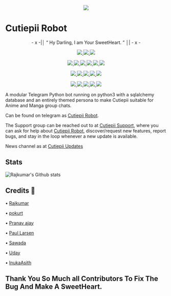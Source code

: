 <p align="center">
  <img src="https://telegra.ph/file/81639a23e23e260a102e4.png">
</p>

# Cutiepii Robot

<p align="center">
- x -|│  “	Hy Darling, I am Your SweetHeart. ”  │| - x -
</p>

<p align="center">
<a href="https://app.codacy.com/gh/Awesome-RJ/CutiepiiRobot?utm_source=github.com&utm_medium=referral&utm_content=Awesome-RJ/CutiepiiRobot&utm_campaign=Badge_Grade_Settings" alt="Codacy Badge">
<img src="https://api.codacy.com/project/badge/Grade/6141417ceaf84545bab6bd671503df51" /> </a>
<a href="https://github.com/Awesome-RJ/CutiepiiRobot" alt="Libraries.io dependency status for GitHub repo"> <img src="https://img.shields.io/librariesio/github/Awesome-RJ/Cutiepii-Robot" /> </a>
<a href="http://hits.dwyl.com/Awesome-RJ/CutiepiiRobot" alt="HitCount"> <img src="http://hits.dwyl.com/Awesome-RJ/Cutiepii-Robot.svg" /> </a>
</p>
<p align="center">
<a href="https://github.com/Awesome-RJ/CutiepiiRobot" alt="GitHub closed issues"> <img src="https://img.shields.io/github/issues-closed-raw/Awesome-RJ/Cutiepii-Robot?style=flat&logo=github&color=success" /> </a>
<a href="https://github.com/Awesome-RJ/CutiepiiRobot" alt="GitHub commit activity"> <img src="https://img.shields.io/github/commit-activity/m/Awesome-RJ/Cutiepii-Robot" /> </a>
<a href="https://github.com/Awesome-RJ/CutiepiiRobot/graphs/contributors" alt="GitHub contributors"> <img src="https://img.shields.io/github/contributors/Awesome-RJ/Cutiepii-Robot?style=flat&logo=github" /> </a>
<a href="https://github.com/Awesome-RJ/CutiepiiRobot/network/members" alt="GitHub forks"> <img src="https://img.shields.io/github/forks/Awesome-RJ/Cutiepii-Robot?label=Forks&logo=github" /> </a>
<a href="https://github.com/Awesome-RJ/CutiepiiRobot" alt="GitHub closed pull requests"> <img src="https://img.shields.io/github/issues-pr-closed-raw/Awesome-RJ/Cutiepii-Robot?color=success" /> </a>
<a href="https://github.com/Awesome-RJ/CutiepiiRobot" alt="GitHub issues"> <img src="https://img.shields.io/github/issues-raw/Awesome-RJ/Cutiepii-Robot?style=flat&logo=github&color=yellow" /> </a>
</p>
<p align="center">
<a href="https://github.com/Awesome-RJ/CutiepiiRobot" alt="GitHub release (latest by date including pre-releases)"> <img src="https://img.shields.io/github/v/release/Awesome-RJ/Cutiepii-Robot?include_prereleases?style=flat&logo=github" /> </a>
<a href="https://www.python.org/" alt="made-with-python"> <img src="https://img.shields.io/badge/Made%20with-Python-1f425f.svg?style=flat&logo=python&color=blue" /> </a>
<a href="https://github.com/Awesome-RJ/CutiepiiRobot" alt="Docker!"> <img src="https://aleen42.github.io/badges/src/docker.svg" /> </a>
<a href="https://github.com/Awesome-RJ/CutiepiiRobot" alt="GitHub repo size"> <img src="https://img.shields.io/github/repo-size/Awesome-RJ/Cutiepii-Robot" /> </a>
<a href="https://github.com/Awesome-RJ/CutiepiiRobot/blob/master/LICENSE" alt="GPLv3 license"> <img src="https://img.shields.io/badge/License-GPLv3-blue.svg" /> </a>
</p>
<p align="center">
<a href="http://ko-fi.com/Rajkumar" alt="Donate!"> <img src="https://aleen42.github.io/badges/src/paypal.svg" /> </a>
<a href="https://t.me/Black_Knights_Union" alt="Telegram!"> <img src="https://aleen42.github.io/badges/src/telegram.svg" /> </a>
<a href="" alt="Yuki"> <img src="https://img.shields.io/badge/Built%20by-Yuki-blue" /> </a>
<a href="https://github.com/Awesome-RJ/CutiepiiRobot/graphs/commit-activity" alt="Maintenance"> <img src="https://img.shields.io/badge/Maintained%3F-yes-green.svg" /> </a>
<a href="https://makeapullrequest.com" alt="PRs Welcome"> <img src="https://img.shields.io/badge/PRs-welcome-brightgreen.svg?style=flat-square" /> </a>
</p>



A modular Telegram Python bot running on python3 with a sqlalchemy database and an entirely themed persona to make Cutiepii suitable for Anime and Manga group chats. 

Can be found on telegram as [Cutiepii Robot](https://t.me/Cutiepii_Robot).

The Support group can be reached out to at [Cutiepii Support](https://t.me/Cutiepii_Support), where you can ask for help about [Cutiepii Robot](https://t.me/Cutiepii_Robot), discover/request new features, report bugs, and stay in the loop whenever a new update is available. 

News channel as at [Cutiepii Updates](https://t.me/Cutiepii_Updates) 


## Stats
![Rajkumar's Github stats](https://github-readme-stats.vercel.app/api?username=Awesome-RJ&show_icons=true&theme=tokyonight)

## Credits 📍

• [Rajkumar](https://github.com/Awesome-RJ) 

• [pokurt](https://github.com/pokurt) 

• [Pranav ⁪⁬⁮⁮⁮⁮ajay](https://github.com/Red-Aura) 

• [Paul Larsen](https://github.com/PaulSonOfLars) 

• [Sawada](https://github.com/TsunayoshiSawada)

• [Uday](https://github.com/Uday0011) 

• [InukaAsith](https://github.com/InukaAsith) 

## Thank You So Much all Contributors To Fix The Bug And Make A SweetHeart.
